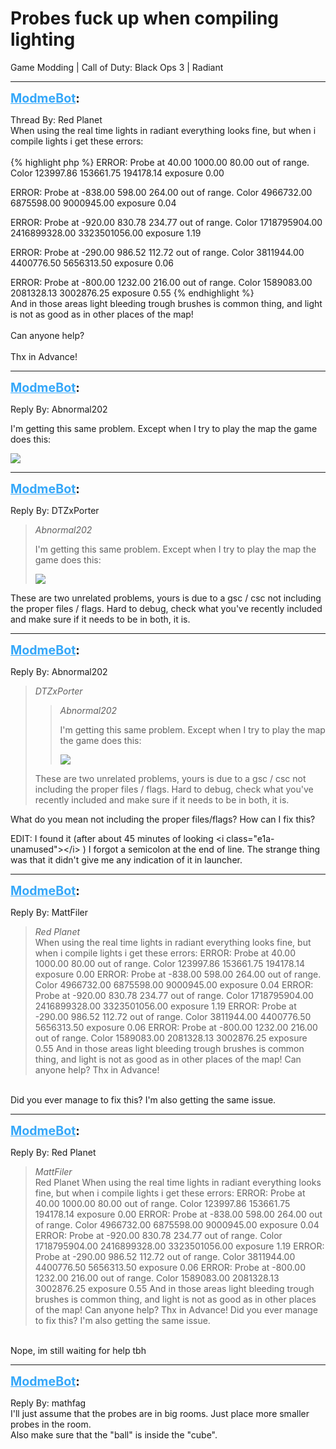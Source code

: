 # Probes fuck up when compiling lighting
Game Modding | Call of Duty: Black Ops 3 | Radiant

---
<strong style="font-size: 1.4em;"><span style="text-decoration: underline;text-decoration-color: #34a7f9;"><span style="color:#34a7f9;">ModmeBot</span></span>:</strong>

<p>Thread By: Red Planet<br />When using the real time lights in radiant everything looks fine, but when i compile lights i get these errors:<br /><br />{% highlight php %}
ERROR: Probe at 40.00 1000.00 80.00 out of range. Color 123997.86 153661.75 194178.14 exposure 0.00

ERROR: Probe at -838.00 598.00 264.00 out of range. Color 4966732.00 6875598.00 9000945.00 exposure 0.04

ERROR: Probe at -920.00 830.78 234.77 out of range. Color 1718795904.00 2416899328.00 3323501056.00 exposure 1.19

ERROR: Probe at -290.00 986.52 112.72 out of range. Color 3811944.00 4400776.50 5656313.50 exposure 0.06

ERROR: Probe at -800.00 1232.00 216.00 out of range. Color 1589083.00 2081328.13 3002876.25 exposure 0.55
{% endhighlight %}
<br />And in those areas light bleeding trough brushes is common thing, and light is not as good as in other places of the map!<br /><br />Can anyone help?<br /><br />Thx in Advance!</p>

---
<strong style="font-size: 1.4em;"><span style="text-decoration: underline;text-decoration-color: #34a7f9;"><span style="color:#34a7f9;">ModmeBot</span></span>:</strong>

<p>Reply By: Abnormal202<br /><p style="text-align:left;">I&#39;m getting this same problem. Except when I try to play the map the game does this:</p><p style="text-align:left;"><img style="max-width: 500px;" src="http://imgur.com/jhltu84.jpg"></p></p>

---
<strong style="font-size: 1.4em;"><span style="text-decoration: underline;text-decoration-color: #34a7f9;"><span style="color:#34a7f9;">ModmeBot</span></span>:</strong>

<p>Reply By: DTZxPorter<br /><blockquote><em>Abnormal202</em><p style="text-align:left;">I&#39;m getting this same problem. Except when I try to play the map the game does this:</p><p style="text-align:left;"><img style="max-width: 500px;" src="http://imgur.com/jhltu84.jpg"></p></blockquote><p style="text-align:left;">These are two unrelated problems, yours is due to a gsc / csc not including the proper files / flags. Hard to debug, check what you&#39;ve recently included and make sure if it needs to be in both, it is.</p></p>

---
<strong style="font-size: 1.4em;"><span style="text-decoration: underline;text-decoration-color: #34a7f9;"><span style="color:#34a7f9;">ModmeBot</span></span>:</strong>

<p>Reply By: Abnormal202<br /><blockquote><em>DTZxPorter</em><blockquote><em>Abnormal202</em><p style="text-align:left;">I&#39;m getting this same problem. Except when I try to play the map the game does this:</p><p style="text-align:left;"><img style="max-width: 500px;" src="http://imgur.com/jhltu84.jpg"></p></blockquote><p style="text-align:left;">These are two unrelated problems, yours is due to a gsc / csc not including the proper files / flags. Hard to debug, check what you&#39;ve recently included and make sure if it needs to be in both, it is.</p></blockquote><p style="text-align:left;">What do you mean not including the proper files/flags? How can I fix this?</p><p style="text-align:left;">EDIT: I found it (after about 45 minutes of looking &lt;i class=&quot;e1a-unamused&quot;&gt;&lt;/i&gt; ) I forgot a semicolon at the end of line. The strange thing was that it didn&#39;t give me any indication of it in launcher.</p></p>

---
<strong style="font-size: 1.4em;"><span style="text-decoration: underline;text-decoration-color: #34a7f9;"><span style="color:#34a7f9;">ModmeBot</span></span>:</strong>

<p>Reply By: MattFiler<br /><blockquote><em>Red Planet</em><br />When using the real time lights in radiant everything looks fine, but when i compile lights i get these errors: ERROR: Probe at 40.00 1000.00 80.00 out of range. Color 123997.86 153661.75 194178.14 exposure 0.00 ERROR: Probe at -838.00 598.00 264.00 out of range. Color 4966732.00 6875598.00 9000945.00 exposure 0.04 ERROR: Probe at -920.00 830.78 234.77 out of range. Color 1718795904.00 2416899328.00 3323501056.00 exposure 1.19 ERROR: Probe at -290.00 986.52 112.72 out of range. Color 3811944.00 4400776.50 5656313.50 exposure 0.06 ERROR: Probe at -800.00 1232.00 216.00 out of range. Color 1589083.00 2081328.13 3002876.25 exposure 0.55 And in those areas light bleeding trough brushes is common thing, and light is not as good as in other places of the map! Can anyone help? Thx in Advance!</blockquote><br /> Did you ever manage to fix this? I&#39;m also getting the same issue.</p>

---
<strong style="font-size: 1.4em;"><span style="text-decoration: underline;text-decoration-color: #34a7f9;"><span style="color:#34a7f9;">ModmeBot</span></span>:</strong>

<p>Reply By: Red Planet<br /><blockquote><em>MattFiler</em><br />Red Planet When using the real time lights in radiant everything looks fine, but when i compile lights i get these errors: ERROR: Probe at 40.00 1000.00 80.00 out of range. Color 123997.86 153661.75 194178.14 exposure 0.00 ERROR: Probe at -838.00 598.00 264.00 out of range. Color 4966732.00 6875598.00 9000945.00 exposure 0.04 ERROR: Probe at -920.00 830.78 234.77 out of range. Color 1718795904.00 2416899328.00 3323501056.00 exposure 1.19 ERROR: Probe at -290.00 986.52 112.72 out of range. Color 3811944.00 4400776.50 5656313.50 exposure 0.06 ERROR: Probe at -800.00 1232.00 216.00 out of range. Color 1589083.00 2081328.13 3002876.25 exposure 0.55 And in those areas light bleeding trough brushes is common thing, and light is not as good as in other places of the map! Can anyone help? Thx in Advance!  Did you ever manage to fix this? I&#39;m also getting the same issue.</blockquote><br /> Nope, im still waiting for help tbh</p>

---
<strong style="font-size: 1.4em;"><span style="text-decoration: underline;text-decoration-color: #34a7f9;"><span style="color:#34a7f9;">ModmeBot</span></span>:</strong>

<p>Reply By: mathfag<br />I&#39;ll just assume that the probes are in big rooms. Just place more smaller probes in the room.<br />Also make sure that the &quot;ball&quot; is inside the &quot;cube&quot;.</p>
